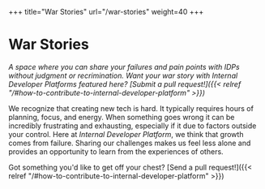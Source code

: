 +++
title="War Stories"
url="/war-stories"
weight=40
+++

# War Stories

_A space where you can share your failures and pain points with IDPs without judgment or recrimination. Want your war story with Internal Developer Platforms featured here? [Submit a pull request!]({{< relref "/#how-to-contribute-to-internal-developer-platform" >}})_

We recognize that creating new tech is hard. It typically requires hours of planning, focus, and energy. When something goes wrong it can be incredibly frustrating and exhausting, especially if it due to factors outside your control. Here at _Internal Developer Platform_,  we think that growth comes from failure. Sharing our challenges makes us feel less alone and provides an opportunity to learn from the experiences of others.

Got something you'd like to get off your chest? [Send a pull request!]({{< relref "/#how-to-contribute-to-internal-developer-platform" >}})

